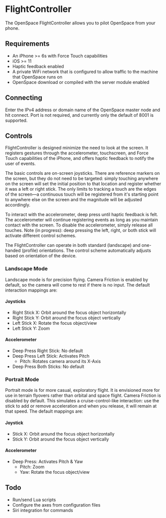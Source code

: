 # FlightController

The OpenSpace FlightController allows you to pilot OpenSpace from your phone.

## Requirements
- An iPhone >= 6s with Force Touch capabilities
- iOS >= 11
- Haptic feedback enabled
- A private WiFi network that is configured to allow traffic to the machine that OpenSpace runs on
- OpenSpace download or compiled with the server module enabled

## Connecting
Enter the IPv4 address or domain name of the OpenSpace master node and hit connect. Port is not required, and currently only the default of 8001 is supported.

## Controls
FlightController is designed minimize the need to look at the screen. It registers gestures through the accelerometer, touchscreen, and Force Touch capabilities of the iPhone, and offers haptic feedback to notify the user of events.

The basic controls are on-screen joysticks. There are reference markers on the screen, but they do not need to be targeted: simply touching anywhere on the screen will set the initial position to that location and register whether it was a left or right stick. The only limits to tracking a touch are the edges of the screen—a continuous touch will be registered from it's starting point to anywhere else on the screen and the magnitude will be adjusted accordingly.

To interact with the accelerometer, deep press until haptic feedback is felt. The accelerometer will continue registering events as long as you maintain contact with the screen. To disable the accelerometer, simply release all touches. Note (in progress): deep pressing the left, right, or both stick will activate different control schemes.

The FlightController can operate in both standard (landscape) and one-handed (profile) orientations. The control scheme automatically adjusts based on orientation of the device.

### Landscape Mode
Landscape mode is for precision flying. Camera Friction is enabled by default, so the camera will come to rest if there is no input. The default interaction mappings are:

#### Joysticks
- Right Stick X: Orbit around the focus object horizontally
- Right Stick Y: Orbit around the focus object vertically
- Left Stick X: Rotate the focus object/view
- Left Stick Y: Zoom

#### Accelerometer
- Deep Press Right Stick: No default
- Deep Press Left Stick: Activates Pitch
	- Pitch: Rotates camera around its X-Axis
- Deep Press Both Sticks: No default

### Portrait Mode
Portrait mode is for more casual, exploratory flight. It is envisioned more for use in terrain flyovers rather than orbital and space flight. Camera Friction is disabled by default. This simulates a cruise-control-like interaction: use the stick to add or remove acceleration and when you release, it will remain at that speed. The default mappings are:

#### Joystick
- Stick X: Orbit around the focus object horizontally 
- Stick Y: Orbit around the focus object vertically 

#### Accelerometer
- Deep Press: Activates Pitch & Yaw
	- Pitch: Zoom
	- Yaw: Rotate the focus object/view

## Todo
- Run/send Lua scripts
- Configure the axes from configuration files
- Siri integration for commands
